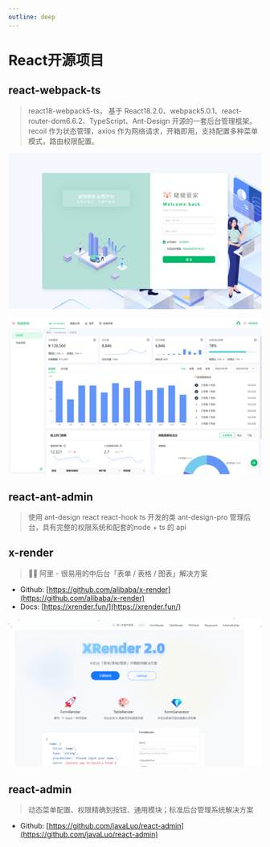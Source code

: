 ```yaml
---
outline: deep
---
```


# React开源项目

## react-webpack-ts

> react18-webpack5-ts， 基于 React18.2.0、webpack5.0.1、react-router-dom6.6.2、TypeScript、Ant-Design 开源的一套后台管理框架。recoil 作为状态管理，axios 作为网络请求，开箱即用，支持配置多种菜单模式，路由权限配置。

![68747470733a2f2f63646e2e6e6c61726b2e636f6d2f79757175652f302f323032332f706e672f313633353638302f313638333333373930303131322d36363837316236352d373161372d343761302d623931612d6461323639386538613734302e706e673f782d6f73732d](https://raw.githubusercontent.com/onesmail/onesmail.github.io/master/src/assset/images/68747470733a2f2f63646e2e6e6c61726b2e636f6d2f79757175652f302f323032332f706e672f313633353638302f313638333333373930303131322d36363837316236352d373161372d343761302d623931612d6461323639386538613734302e706e673f782d6f73732d.png)

![68747470733a2f2f63646e2e6e6c61726b2e636f6d2f79757175652f302f323032332f706e672f313633353638302f313638333333373735303235302d66383935633338362d353638382d343666302d386664382d3539333664313730393231652e706e673f782d6f73732d](https://raw.githubusercontent.com/onesmail/onesmail.github.io/master/src/assset/images/68747470733a2f2f63646e2e6e6c61726b2e636f6d2f79757175652f302f323032332f706e672f313633353638302f313638333333373735303235302d66383935633338362d353638382d343666302d386664382d3539333664313730393231652e706e673f782d6f73732d.png)

## react-ant-admin

> 使用 ant-design react react-hook ts 开发的类 ant-design-pro 管理后台，具有完整的权限系统和配套的node + ts 的 api

## x-render

> 🚴‍♀️ 阿里 - 很易用的中后台「表单 / 表格 / 图表」解决方案

- Github: [https://github.com/alibaba/x-render](https://github.com/alibaba/x-render)
- Docs: [https://xrender.fun/](https://xrender.fun/)

![20230617192651](https://raw.githubusercontent.com/onesmail/onesmail.github.io/master/src/assset/images/20230617192651.png)

## react-admin

> 动态菜单配置、权限精确到按钮、通用模块；标准后台管理系统解决方案

- Github: [https://github.com/javaLuo/react-admin](https://github.com/javaLuo/react-admin)
